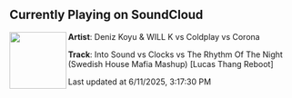 ## Currently Playing on SoundCloud

[<img align="left" width="100" src="https://i1.sndcdn.com/artworks-lUZk8Pd3XDcyfok2-23aR6A-t500x500.jpg">](https://soundcloud.com/lucasthang/into-sound-vs-clocks-vs-the-rhythm-of-the-night-swedish-house-mafia-mashup-lucas-thang-reboot)

**Artist**: Deniz Koyu & WILL K vs Coldplay vs Corona 

**Track**: Into Sound vs Clocks vs The Rhythm Of The Night (Swedish House Mafia Mashup) [Lucas Thang Reboot]

Last updated at 6/11/2025, 3:17:30 PM

